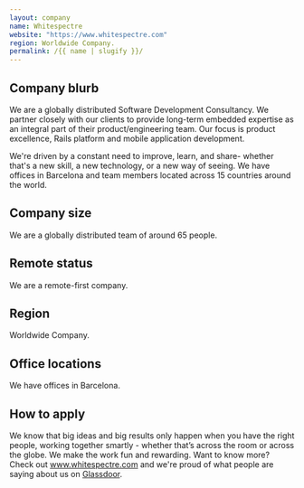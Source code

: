 ```yaml
---
layout: company
name: Whitespectre
website: "https://www.whitespectre.com"
region: Worldwide Company.
permalink: /{{ name | slugify }}/
---
```


## Company blurb

We are a globally distributed Software Development Consultancy. We partner closely with our clients to provide long-term embedded expertise as an integral part of their product/engineering team. Our focus is product excellence, Rails platform and mobile application development.

We're driven by a constant need to improve, learn, and share- whether that's a new skill, a new technology, or a new way of seeing. We have offices in Barcelona and team members located across 15 countries around the world.

## Company size

We are a globally distributed team of around 65 people.

## Remote status

We are a remote-first company. 

## Region

Worldwide Company.

## Office locations

We have offices in Barcelona.

## How to apply

We know that big ideas and big results only happen when you have the right people, working together smartly - whether that’s across the room or across the globe.  We make the work fun and rewarding. Want to know more? Check out www.whitespectre.com and we're proud of what people are saying about us on [Glassdoor](https://www.glassdoor.com/Reviews/Whitespectre-Reviews-E1575846.htm).